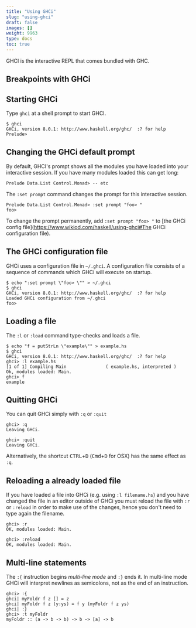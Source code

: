 ```yaml
---
title: "Using GHCi"
slug: "using-ghci"
draft: false
images: []
weight: 9963
type: docs
toc: true
---
```


GHCI is the interactive REPL that comes bundled with GHC.

## Breakpoints with GHCi


## Starting GHCi
Type `ghci` at a shell prompt to start GHCI.

    $ ghci
    GHCi, version 8.0.1: http://www.haskell.org/ghc/  :? for help
    Prelude> 

## Changing the GHCi default prompt
By default, GHCI's prompt shows all the modules you have loaded into your interactive session. If you have many modules loaded this can get long:

    Prelude Data.List Control.Monad> -- etc

The `:set prompt` command changes the prompt for this interactive session.

    Prelude Data.List Control.Monad> :set prompt "foo> "
    foo> 

To change the prompt permanently, add `:set prompt "foo> "` to [the GHCi config file](https://www.wikiod.com/haskell/using-ghci#The GHCi configuration file).

## The GHCi configuration file
GHCi uses a configuration file in `~/.ghci`. A configuration file consists of a sequence of commands which GHCi will execute on startup.

    $ echo ":set prompt \"foo> \"" > ~/.ghci
    $ ghci
    GHCi, version 8.0.1: http://www.haskell.org/ghc/  :? for help
    Loaded GHCi configuration from ~/.ghci
    foo> 



## Loading a file
The `:l` or `:load` command type-checks and loads a file.

    $ echo "f = putStrLn \"example\"" > example.hs
    $ ghci
    GHCi, version 8.0.1: http://www.haskell.org/ghc/  :? for help
    ghci> :l example.hs
    [1 of 1] Compiling Main               ( example.hs, interpreted )
    Ok, modules loaded: Main.
    ghci> f
    example

## Quitting GHCi
You can quit GHCi simply with `:q` or `:quit`

    ghci> :q
    Leaving GHCi.

    ghci> :quit
    Leaving GHCi.

Alternatively, the shortcut <kbd>CTRL</kbd>+<kbd>D</kbd> (<kbd>Cmd</kbd>+<kbd>D</kbd> for OSX) has the same effect as `:q`.

## Reloading a already loaded file
If you have loaded a file into GHCi (e.g. using `:l filename.hs`) and you have changed the file in an editor outside of GHCi you must reload the file with `:r` or `:reload` in order to make use of the changes, hence you don't need to type again the filename.
    
    ghci> :r
    OK, modules loaded: Main.

    ghci> :reload
    OK, modules loaded: Main.

## Multi-line statements
The `:{` instruction begins _multi-line mode_ and `:}` ends it. In multi-line mode GHCi will interpret newlines as semicolons, not as the end of an instruction.

    ghci> :{
    ghci| myFoldr f z [] = z
    ghci| myFoldr f z (y:ys) = f y (myFoldr f z ys)
    ghci| :}
    ghci> :t myFoldr
    myFoldr :: (a -> b -> b) -> b -> [a] -> b


